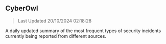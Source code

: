 ## CyberOwl 
> Last Updated 20/10/2024 02:18:28 


A daily updated summary of the most frequent types of security incidents currently being reported from different sources.

